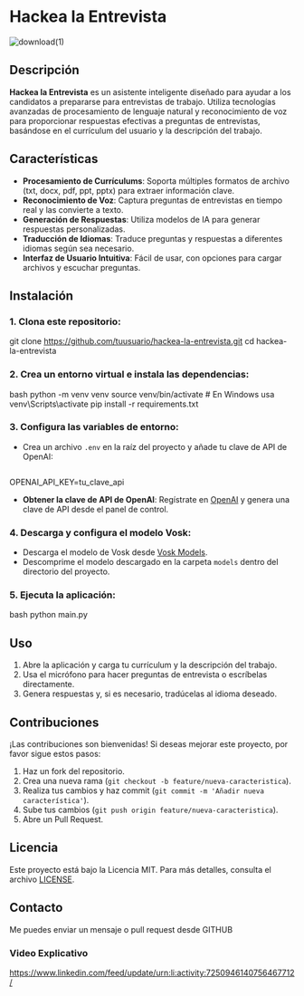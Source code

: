 # Hackea la Entrevista

![download(1)](https://github.com/user-attachments/assets/39123f83-bced-4c0d-a164-cbe29f87fb0e)

## Descripción

**Hackea la Entrevista** es un asistente inteligente diseñado para ayudar a los candidatos a prepararse para entrevistas de trabajo. Utiliza tecnologías avanzadas de procesamiento de lenguaje natural y reconocimiento de voz para proporcionar respuestas efectivas a preguntas de entrevistas, basándose en el currículum del usuario y la descripción del trabajo.

## Características

- **Procesamiento de Currículums**: Soporta múltiples formatos de archivo (txt, docx, pdf, ppt, pptx) para extraer información clave.
- **Reconocimiento de Voz**: Captura preguntas de entrevistas en tiempo real y las convierte a texto.
- **Generación de Respuestas**: Utiliza modelos de IA para generar respuestas personalizadas.
- **Traducción de Idiomas**: Traduce preguntas y respuestas a diferentes idiomas según sea necesario.
- **Interfaz de Usuario Intuitiva**: Fácil de usar, con opciones para cargar archivos y escuchar preguntas.

## Instalación

### 1. Clona este repositorio:

git clone https://github.com/tuusuario/hackea-la-entrevista.git
cd hackea-la-entrevista


### 2. Crea un entorno virtual e instala las dependencias:

bash
python -m venv venv
source venv/bin/activate  # En Windows usa venv\Scripts\activate
pip install -r requirements.txt


### 3. Configura las variables de entorno:
   - Crea un archivo `.env` en la raíz del proyecto y añade tu clave de API de OpenAI:
     ```

 OPENAI_API_KEY=tu_clave_api
 

   - **Obtener la clave de API de OpenAI**: Regístrate en [OpenAI](https://beta.openai.com/signup/) y genera una clave de API desde el panel de control.

### 4. Descarga y configura el modelo Vosk:
   - Descarga el modelo de Vosk desde [Vosk Models](https://alphacephei.com/vosk/models).
   - Descomprime el modelo descargado en la carpeta `models` dentro del directorio del proyecto.

### 5. Ejecuta la aplicación:

bash
python main.py


## Uso

1. Abre la aplicación y carga tu currículum y la descripción del trabajo.
2. Usa el micrófono para hacer preguntas de entrevista o escríbelas directamente.
3. Genera respuestas y, si es necesario, tradúcelas al idioma deseado.

## Contribuciones

¡Las contribuciones son bienvenidas! Si deseas mejorar este proyecto, por favor sigue estos pasos:

1. Haz un fork del repositorio.
2. Crea una nueva rama (`git checkout -b feature/nueva-caracteristica`).
3. Realiza tus cambios y haz commit (`git commit -m 'Añadir nueva característica'`).
4. Sube tus cambios (`git push origin feature/nueva-caracteristica`).
5. Abre un Pull Request.

## Licencia

Este proyecto está bajo la Licencia MIT. Para más detalles, consulta el archivo [LICENSE](./LICENSE).

## Contacto

Me puedes enviar un mensaje o pull request desde GITHUB

### Video Explicativo

https://www.linkedin.com/feed/update/urn:li:activity:7250946140756467712/


